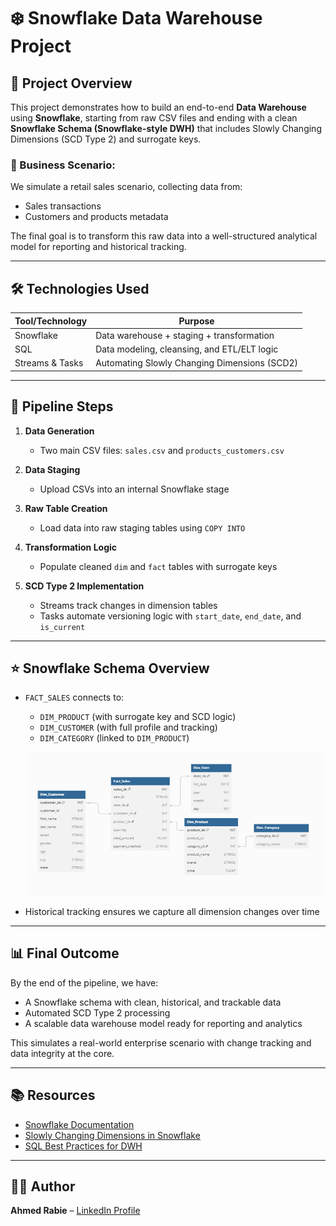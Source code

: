 
# ❄️ Snowflake Data Warehouse Project

## 📌 Project Overview

This project demonstrates how to build an end-to-end **Data Warehouse** using **Snowflake**, starting from raw CSV files and ending with a clean **Snowflake Schema (Snowflake-style DWH)** that includes Slowly Changing Dimensions (SCD Type 2) and surrogate keys.

### 🎯 Business Scenario:
We simulate a retail sales scenario, collecting data from:
- Sales transactions
- Customers and products metadata

The final goal is to transform this raw data into a well-structured analytical model for reporting and historical tracking.

---

## 🛠️ Technologies Used

| Tool/Technology     | Purpose                                      |
|---------------------|----------------------------------------------|
| Snowflake           | Data warehouse + staging + transformation   |
| SQL                 | Data modeling, cleansing, and ETL/ELT logic |
| Streams & Tasks     | Automating Slowly Changing Dimensions (SCD2)|

---

## 🔁 Pipeline Steps

1. **Data Generation**  
   - Two main CSV files: `sales.csv` and `products_customers.csv`

2. **Data Staging**  
   - Upload CSVs into an internal Snowflake stage

3. **Raw Table Creation**  
   - Load data into raw staging tables using `COPY INTO`

4. **Transformation Logic**  
   - Populate cleaned `dim` and `fact` tables with surrogate keys

5. **SCD Type 2 Implementation**  
   - Streams track changes in dimension tables
   - Tasks automate versioning logic with `start_date`, `end_date`, and `is_current`

---

## ⭐ Snowflake Schema Overview

- `FACT_SALES` connects to:
  - `DIM_PRODUCT` (with surrogate key and SCD logic)
  - `DIM_CUSTOMER` (with full profile and tracking)
  - `DIM_CATEGORY` (linked to `DIM_PRODUCT`)
 
  ![Data Flow Diagram](https://github.com/Ahmed-MRabie/snowflake-dwh-project/blob/main/schema_diagram.PNG)

- Historical tracking ensures we capture all dimension changes over time

---

## 📊 Final Outcome

By the end of the pipeline, we have:
- A Snowflake schema with clean, historical, and trackable data
- Automated SCD Type 2 processing
- A scalable data warehouse model ready for reporting and analytics

This simulates a real-world enterprise scenario with change tracking and data integrity at the core.

---

## 📚 Resources

- [Snowflake Documentation](https://docs.snowflake.com/)
- [Slowly Changing Dimensions in Snowflake](https://docs.snowflake.com/en/user-guide/streams-intro)
- [SQL Best Practices for DWH](https://mode.com/sql-tutorial/sql-best-practices/)

---

## 🧑‍💻 Author

**Ahmed Rabie** – [LinkedIn Profile](https://www.linkedin.com/)
